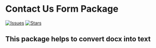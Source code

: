 # Contact Us Form Package

[![Issues](https://img.shields.io/github/issues/pairavanvvl/doctotext.svg?style=flat-square)](https://github.com/pairavanvvl/doctotext/issues)
[![Stars](	https://img.shields.io/github/stars/pairavanvvl/doctotext.svg?style=flat-square)](https://github.com/pairavanvvl/doctotext/stargazers)


## This package helps to convert docx into text
